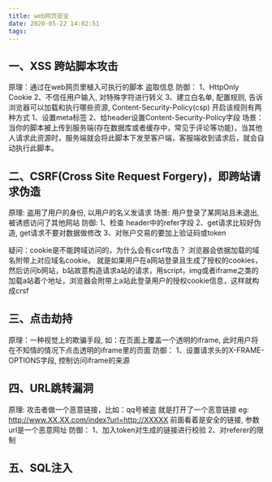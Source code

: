 ```yaml
---
title: web网页安全
date: 2020-05-22 14:02:51
tags:
---
```


## 一、XSS 跨站脚本攻击
原理：通过在web网页里植入可执行的脚本 盗取信息
防御： 
    1、HttpOnly Cookie
    2、不信任用户输入, 对特殊字符进行转义
    3、建立白名单, 配置规则, 告诉浏览器可以加载和执行哪些资源, Content-Security-Policy(csp)
    开启该规则有两种方式
        1、设置meta标签<meta http-equiv="Content-Security-Policy" content="script-src 'self'; object-src 'none'; style-src cdn.example.org third-party.org; child-src https:">
        2、给header设置Content-Security-Policy字段
场景：当你的脚本被上传到服务端(存在数据库或者缓存中，常见于评论等功能)，当其他人请求此资源时，服务端就会将此脚本下发至客户端，客服端收到请求后，就会自动执行此脚本。

## 二、CSRF(Cross Site Request Forgery)，即跨站请求伪造
原理: 盗用了用户的身份, 以用户的名义发请求
场景: 用户登录了某网站且未退出, 被诱惑访问了其他网站
防御: 
    1、检查 header中的refer字段
    2、get请求比较好伪造, get请求不要对数据做修改
    3、对账户交易的要加上验证码或token

疑问：cookie是不能跨域访问的，为什么会有csrf攻击？
浏览器会依据加载的域名附带上对应域名cookie。
就是如果用户在a网站登录且生成了授权的cookies，然后访问b网站，b站故意构造请求a站的请求，用script，img或者iframe之类的加载a站着个地址，浏览器会附带上a站此登录用户的授权cookie信息，这样就构成crsf

## 三、点击劫持
原理：一种视觉上的欺骗手段, 如：在页面上覆盖一个透明的iframe, 此时用户将在不知情的情况下点击透明的iframe里的页面
防御：
    1、设置请求头的X-FRAME-OPTIONS字段, 控制访问iframe的来源

## 四、URL跳转漏洞
原理: 攻击者做一个恶意链接，比如：qq号被盗 就是打开了一个恶意链接
eg: http://www.XX.XX.com/index?url=http://XXXXX
前面看着是安全的链接, 参数url是一个恶意网址
防御：
    1、加入token对生成的链接进行校验
    2、对referer的限制

## 五、SQL注入


